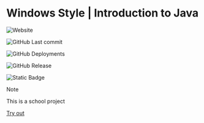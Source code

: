 ﻿# Windows Style | Introduction to Java

![Website](https://img.shields.io/website?url=https%3A%2F%2Fgrizzey.github.io%2Fcomprog1-java-windowsstyle%2F&up_message=Live&up_color=green&down_message=Offline&down_color=red&style=for-the-badge&link=https%3A%2F%2Fgrizzey.github.io%2Fcomprog1-java-windows%2F)

![GitHub Last commit](https://img.shields.io/github/last-commit/jabaitech/comprog1-java-windows?display_timestamp=committer)

![GitHub Deployments](https://img.shields.io/github/deployments/Grizzey/comprog1-java-windows/github-pages?style=for-the-badge)

![GitHub Release](https://img.shields.io/github/v/release/jabaitech/comprog1-java-windows)

![Static Badge](https://img.shields.io/badge/Project%20Length-18%20Hours-informational?style=flat-square)

> [!NOTE]
> This is a school project

[Try out](https://jabaitech.github.io/comprog1-java-windows/)
